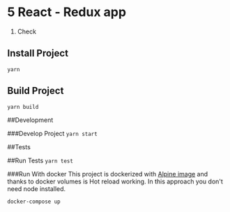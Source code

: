 # 5 React - Redux app

1. Check


## Install Project
`yarn`

## Build Project
`yarn build`

##Development

###Develop Project
 `yarn start`

##Tests

##Run Tests
 `yarn test`

 
###Run With docker
 This project is dockerized with [Alpine image](https://hub.docker.com/_/alpine/) and thanks to docker volumes is Hot reload working. 
 In this approach you don't need node installed.

 `docker-compose up`



